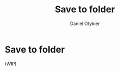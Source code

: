 ﻿---
uid: save-to-folder
title: Save to folder
author: Daniel Otykier
updated: 2021-09-08
---
# Save to folder

(WIP)
